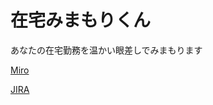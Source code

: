 # 在宅みまもりくん

あなたの在宅勤務を温かい眼差しでみまもります


[Miro](https://miro.com/app/board/o9J_kng1OVc=/)


[JIRA](https://musecfront.atlassian.net/jira/software/projects/LITE/boards/1)

